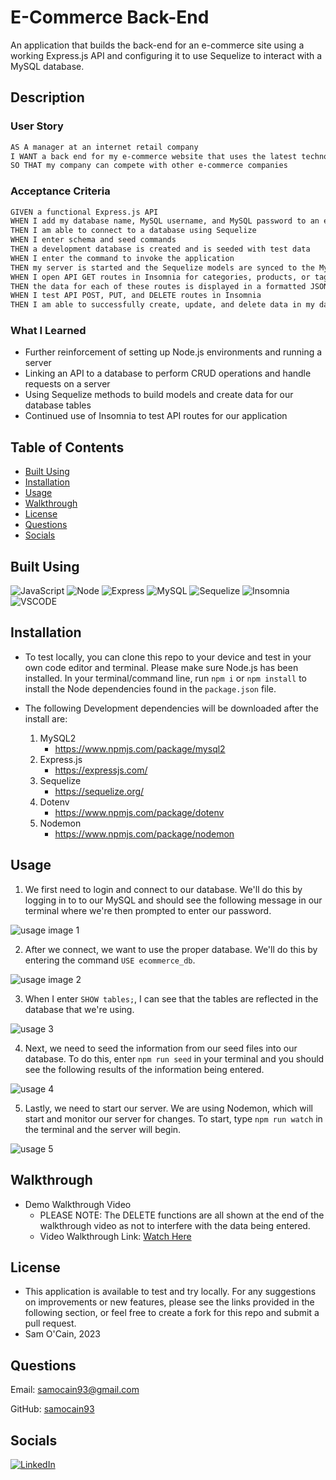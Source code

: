 # E-Commerce Back-End
An application that builds the back-end for an e-commerce site using a working Express.js API and configuring it to use Sequelize to interact with a MySQL database.

## Description




### User Story

```md
AS A manager at an internet retail company
I WANT a back end for my e-commerce website that uses the latest technologies
SO THAT my company can compete with other e-commerce companies
```

### Acceptance Criteria


```md
GIVEN a functional Express.js API
WHEN I add my database name, MySQL username, and MySQL password to an environment variable file
THEN I am able to connect to a database using Sequelize
WHEN I enter schema and seed commands
THEN a development database is created and is seeded with test data
WHEN I enter the command to invoke the application
THEN my server is started and the Sequelize models are synced to the MySQL database
WHEN I open API GET routes in Insomnia for categories, products, or tags
THEN the data for each of these routes is displayed in a formatted JSON
WHEN I test API POST, PUT, and DELETE routes in Insomnia
THEN I am able to successfully create, update, and delete data in my database
```

### What I Learned
- Further reinforcement of setting up Node.js environments and running a server 
- Linking an API to a database to perform CRUD operations and handle requests on a server
- Using Sequelize methods to build models and create data for our database tables
- Continued use of Insomnia to test API routes for our application


## Table of Contents

- [Built Using](#built-using)
- [Installation](#installation)
- [Usage](#usage)
- [Walkthrough](#walkthrough)
- [License](#license)
- [Questions](#questions)
- [Socials](#socials)


## Built Using
![JavaScript](https://img.shields.io/badge/JavaScript-323330?style=for-the-badge&logo=javascript&logoColor=F7DF1E) ![Node](https://img.shields.io/badge/Node.js-339933?style=for-the-badge&logo=nodedotjs&logoColor=white
) ![Express](https://img.shields.io/badge/Express.js-000000?style=for-the-badge&logo=express&logoColor=white
) ![MySQL](https://img.shields.io/badge/MySQL-005C84?style=for-the-badge&logo=mysql&logoColor=white) ![Sequelize](https://img.shields.io/badge/Sequelize-52B0E7?style=for-the-badge&logo=Sequelize&logoColor=white) ![Insomnia](https://img.shields.io/badge/Insomnia-5849be?style=for-the-badge&logo=Insomnia&logoColor=white) ![VSCODE](https://img.shields.io/badge/VSCode-0078D4?style=for-the-badge&logo=visual%20studio%20code&logoColor=white
)



## Installation


- To test locally, you can clone this repo to your device and test in your own code editor and terminal. 
Please make sure Node.js has been installed. In your terminal/command line, run `npm i` or `npm install` to install the Node dependencies found in the `package.json` file.

- The following Development dependencies will be downloaded after the install are:  
   1. MySQL2
        - https://www.npmjs.com/package/mysql2
   2. Express.js
        - https://expressjs.com/
   3. Sequelize
        - https://sequelize.org/
   4. Dotenv
        - https://www.npmjs.com/package/dotenv
   5. Nodemon
        - https://www.npmjs.com/package/nodemon

   


## Usage  

1. We first need to login and connect to our database. We'll do this by logging in to to our MySQL and should see the following message in our terminal where we're then prompted to enter our password.

![usage image 1](./assets/images/usage-1.png)

2. After we connect, we want to use the proper database. We'll do this by entering the command `USE ecommerce_db`.

![usage image 2](./assets/images/usage-2.png)

3. When I enter `SHOW tables;`, I can see that the tables are reflected in the database that we're using. 

![usage 3](./assets/images/usage-3.png)

4. Next, we need to seed the information from our seed files into our database. To do this, enter `npm run seed` in your terminal and you should see the following results of the information being entered.

![usage 4](./assets/images/usage-4.png)

5. Lastly, we need to start our server. We are using Nodemon, which will start and monitor our server for changes. To start, type `npm run watch` in the terminal and the server will begin.

![usage 5](./assets/images/usage-5.png)




## Walkthrough  

- Demo Walkthrough Video
     * PLEASE NOTE: The DELETE functions are all shown at the end of the walkthrough video as not to interfere with the data being entered. 
     * Video Walkthrough Link: [Watch Here](https://drive.google.com/file/d/1T1E9QiPXgMbVGcx6talhAMK0mAVf3IAs/view)



## License

- This application is available to test and try locally. For any suggestions on improvements or new features, please see the links provided in the following section, or feel free to create a fork for this repo and submit a pull request.
- Sam O'Cain, 2023


## Questions

Email: [samocain93@gmail.com](mailto:samocain93@gmail.com)  

GitHub: [samocain93](https://github.com/samocain93)  

## Socials

[![LinkedIn](https://img.shields.io/badge/LinkedIn-samocain-blue)](https://www.linkedin.com/in/samocain/)